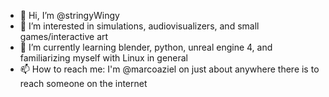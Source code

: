 - 👋 Hi, I’m @stringyWingy
- 👀 I’m interested in simulations, audiovisualizers, and small games/interactive art
- 🌱 I’m currently learning blender, python, unreal engine 4, and familiarizing myself with Linux in general
- 📫 How to reach me: I'm @marcoaziel on just about anywhere there is to reach someone on the internet

<!---
stringyWingy/stringyWingy is a ✨ special ✨ repository because its `README.md` (this file) appears on your GitHub profile.
You can click the Preview link to take a look at your changes.
--->
